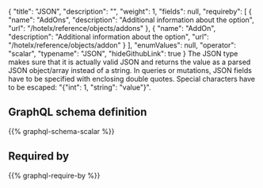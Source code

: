 {
  "title": "JSON",
  "description": "",
  "weight": 1,
  "fields": null,
  "requireby": [
    {
      "name": "AddOns",
      "description": "Additional information about the option",
      "url": "/hotelx/reference/objects/addons"
    },
    {
      "name": "AddOn",
      "description": "Additional information about the option",
      "url": "/hotelx/reference/objects/addon"
    }
  ],
  "enumValues": null,
  "operator": "scalar",
  "typename": "JSON",
  "hideGithubLink": true
}
The JSON type makes sure that it is actually valid JSON and returns the value as a parsed JSON object/array instead of a string.
In queries or mutations, JSON fields have to be specified with enclosing double quotes. Special characters have to be escaped: "{\"int\": 1, \"string\": \"value\"}".
## GraphQL schema definition

{{% graphql-schema-scalar %}}

## Required by

{{% graphql-require-by %}}
